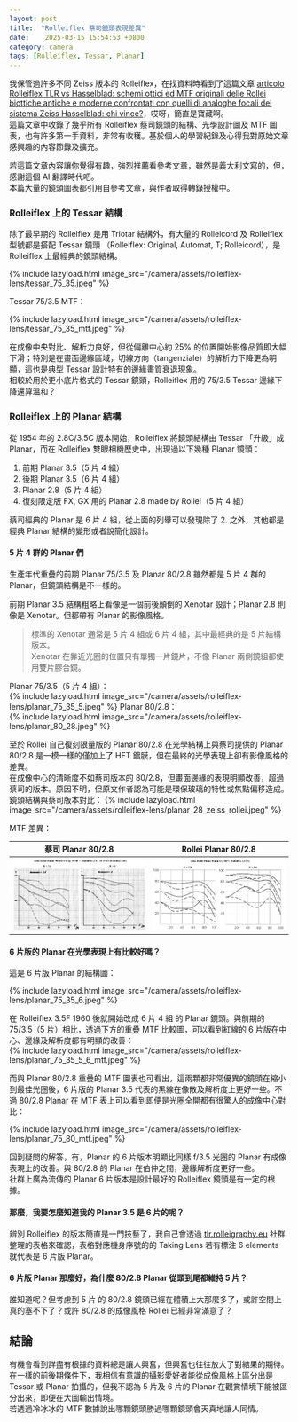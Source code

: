 ```yaml
---
layout: post
title:  "Rolleiflex 蔡司鏡頭表現差異"
date:    2025-03-15 15:54:53 +0800
category: camera 
tags: [Rolleiflex, Tessar, Planar]
---
```


我保管過許多不同 Zeiss 版本的 Rolleiflex，在找資料時看到了這篇文章 [articolo Rolleiflex TLR vs Hasselblad: schemi ottici ed MTF originali delle Rollei biottiche antiche e moderne
confrontati con quelli di analoghe focali del sistema Zeiss Hasselblad: chi vince?](http://www.marcocavina.com/articoli_fotografici/Rolleiflex_vs_Hasselblad_2/00_pag.htm)，哎呀，簡直是寶藏啊。  
這篇文章中收錄了幾乎所有 Rolleiflex 蔡司鏡頭的結構、光學設計圖及 MTF 圖表，也有許多第一手資料，非常有收穫。基於個人的學習紀錄及心得我對原始文章感興趣的內容節錄及擴充。


若這篇文章內容讓你覺得有趣，強烈推薦看參考文章，雖然是義大利文寫的，但，感謝這個 AI 翻譯時代吧。  
本篇大量的鏡頭圖表都引用自參考文章，與作者取得轉錄授權中。

### Rolleiflex 上的 Tessar 結構
除了最早期的 Rolleiflex 是用 Triotar 結構外，有大量的 Rolleicord 及 Rolleiflex 型號都是搭配 Tessar 鏡頭 （Rolleiflex: Original, Automat, T; Rolleicord），是 Rolleiflex 上最經典的鏡頭結構。

{% include lazyload.html image_src="/camera/assets/rolleiflex-lens/tessar_75_35.jpeg" %}

Tessar 75/3.5 MTF：  

{% include lazyload.html image_src="/camera/assets/rolleiflex-lens/tessar_75_35_mtf.jpeg" %}

在成像中央對比、解析力良好，但從偏離中心約 25% 的位置開始影像品質即大幅下滑；特別是在畫面邊緣區域，切線方向（tangenziale）的解析力下降更為明顯，這也是典型 Tessar 設計特有的邊緣畫質衰退現象。  
相較於用於更小底片格式的 Tessar 鏡頭，Rolleiflex 用的 75/3.5 Tessar 邊緣下降還算溫和？

### Rolleiflex 上的 Planar 結構
從 1954 年的 2.8C/3.5C 版本開始，Rolleiflex 將鏡頭結構由 Tessar 「升級」成 Planar，而在 Rolleiflex 雙眼相機歷史中，出現過以下幾種 Planar 鏡頭：  
1. 前期 Planar 3.5（5 片 4 組）
2. 後期 Planar 3.5（6 片 4 組）
3. Planar 2.8（5 片 4 組）
4. 復刻限定版 FX, GX 用的 Planar 2.8 made by Rollei（5 片 4 組）

蔡司經典的 Planar 是 6 片 4 組，從上面的列舉可以發現除了 2. 之外，其他都是經典 Planar 結構的變形或者說簡化設計。  

#### 5 片 4 群的 Planar 們
生產年代重疊的前期 Planar 75/3.5 及 Planar 80/2.8 雖然都是 5 片 4 群的 Planar，但鏡頭結構是不一樣的。

前期 Planar 3.5 結構粗略上看像是一個前後顛倒的 Xenotar 設計；Planar 2.8 則像是 Xenotar。但都帶有 Planar 的影像風格。

> 標準的 Xenotar 通常是 5 片 4 組或 6 片 4 組，其中最經典的是 5 片結構版本。  
> Xenotar 在靠近光圈的位置只有單獨一片鏡片，不像 Planar 兩側鏡組都使用雙片膠合鏡。

Planar 75/3.5（5 片 4 組）：  
{% include lazyload.html image_src="/camera/assets/rolleiflex-lens/planar_75_35_5.jpeg" %}
Planar 80/2.8：  
{% include lazyload.html image_src="/camera/assets/rolleiflex-lens/planar_80_28.jpeg" %}

至於 Rollei 自己復刻限量版的 Planar 80/2.8 在光學結構上與蔡司提供的 Planar 80/2.8 是一模一樣的僅加上了 HFT 鍍膜，但在最終的光學表現上卻有影像風格的差異。  
在成像中心的清晰度不如蔡司版本的 80/2.8，但畫面邊緣的表現明顯改善，超過蔡司的版本。原因不明，但原文作者認為可能是環保玻璃的特性或焦點偏移造成。  
鏡頭結構與蔡司版本對比：
{% include lazyload.html image_src="/camera/assets/rolleiflex-lens/planar_28_zeiss_rollei.jpeg" %}

MTF 差異：

| 蔡司 Planar 80/2.8 | Rollei Planar 80/2.8 |
|----------------------|----------------------|
| ![](/camera/assets/rolleiflex-lens/planar_80_28_mtf.jpeg) | ![](/camera/assets/rolleiflex-lens/planar_80_28_rollei_mtf.jpeg) |


#### 6 片版的 Planar 在光學表現上有比較好嗎？

這是 6 片版 Planar 的結構圖：

{% include lazyload.html image_src="/camera/assets/rolleiflex-lens/planar_75_35_6.jpeg" %}

在 Rolleiflex 3.5F 1960 後就開始改成 6 片 4 組 的 Planar 鏡頭。與前期的 75/3.5（5 片）相比，透過下方的重疊 MTF 比較圖，可以看到紅線的 6 片版在中心、邊緣及解析度都有明顯的改善：  
{% include lazyload.html image_src="/camera/assets/rolleiflex-lens/planar_75_35_5_6_mtf.jpeg" %}

而與 Planar 80/2.8 重疊的 MTF 圖表也可看出，這兩顆都非常優異的鏡頭在縮小到最佳光圈後，6 片版的 Planar 3.5 代表的黑線在像散及解析度上更好一些。不過 80/2.8 Planar 在 MTF 表上可以看到即便是光圈全開都有很驚人的成像中心對比：  

{% include lazyload.html image_src="/camera/assets/rolleiflex-lens/planar_75_80_mtf.jpeg" %}

回到疑問的解答，有，Planar 的 6 片版本明顯比同樣 f/3.5 光圈的 Planar 有成像表現上的改善。與 80/2.8 的 Planar 在伯仲之間，邊緣解析度更好一些。  
社群上廣為流傳的 Planar 6 片版本是設計最好的 Rolleiflex 鏡頭是有一定的根據。

#### 那麼，我要怎麼知道我的 Planar 3.5 是 6 片的呢？
辨別 Rolleiflex 的版本簡直是一門技藝了，我自己會透過 [tlr.rolleigraphy.eu](https://tlr.rolleigraphy.eu/sn75.php) 社群整理的表格來確認，表格對應機身序號的的 Taking Lens 若有標注 6 elements 就代表是 6 片版 Planar。


#### 6 片版 Planar 那麼好，為什麼 80/2.8 Planar 從頭到尾都維持 5 片？
誰知道呢？但考慮到 5 片 的 80/2.8 鏡頭已經在體積上大那麼多了，或許空間上真的塞不下了？或許 80/2.8 的成像風格 Rollei 已經非常滿意了？


## 結論

有機會看到詳盡有根據的資料總是讓人興奮，但興奮也往往放大了對結果的期待。  
在一樣的前後期條件下，我相信有意識的攝影愛好者能從成像風格上區分出是 Tessar 或 Planar 拍攝的，但我不認為 5 片及 6 片的 Planar 在觀賞情境下能被區分出來，即便在大圖輸出情境。  
若透過冷冰冰的 MTF 數據說出哪顆鏡頭勝過哪顆鏡頭會天真地讓人同情。
